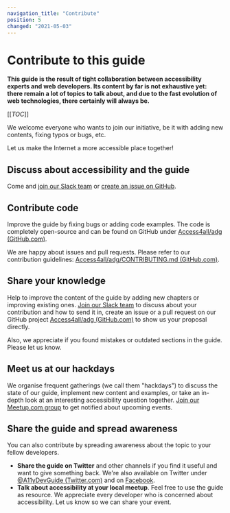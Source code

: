```yaml
---
navigation_title: "Contribute"
position: 5
changed: "2021-05-03"
---
```


# Contribute to this guide

**This guide is the result of tight collaboration between accessibility experts and web developers. Its content by far is not exhaustive yet: there remain a lot of topics to talk about, and due to the fast evolution of web technologies, there certainly will always be.**

[[_TOC_]]

We welcome everyone who wants to join our initiative, be it with adding new contents, fixing typos or bugs, etc.

Let us make the Internet a more accessible place together!

## Discuss about accessibility and the guide

Come and [join our Slack team] or [create an issue on GitHub].

## Contribute code

Improve the guide by fixing bugs or adding code examples. The code is completely open-source and can be found on GitHub under [Access4all/adg (GitHub.com)].

We are happy about issues and pull requests. Please refer to our contribution guidelines: [Access4all/adg/CONTRIBUTING.md (GitHub.com)].

## Share your knowledge

Help to improve the content of the guide by adding new chapters or improving existing ones. [Join our Slack team] to discuss about your contribution and how to send it in, create an issue or a pull request on our GitHub project [Access4all/adg (GitHub.com)] to show us your proposal directly.

Also, we appreciate if you found mistakes or outdated sections in the guide. Please let us know.

## Meet us at our hackdays

We organise frequent gatherings (we call them "hackdays") to discuss the state of our guide, implement new content and examples, or take an in-depth look at an interesting accessibility question together. [Join our Meetup.com group] to get notified about upcoming events.

## Share the guide and spread awareness

You can also contribute by spreading awareness about the topic to your fellow developers.

- **Share the guide on Twitter** and other channels if you find it useful and want to give something back. We're also available on Twitter under [@A11yDevGuide (Twitter.com)] and on [Facebook].
- **Talk about accessibility at your local meetup**. Feel free to use the guide as resource. We appreciate every developer who is concerned about accessibility. Let us know so we can share your event.

[join our slack team]: https://join.slack.com/t/a11y-dev-guide/shared_invite/zt-481zt544-HZCboLee6JL__6LnHl1N5w
[create an issue on github]: https://github.com/Access4all/adg/issues
[access4all/adg (github.com)]: https://github.com/Access4all/adg
[access4all/adg/contributing.md (github.com)]: https://github.com/Access4all/adg/blob/master/CONTRIBUTING.md
[join our meetup.com group]: https://www.meetup.com/Accessibility-Developer-Guide-ADG/
[@a11ydevguide (twitter.com)]: https://twitter.com/A11yDevGuide
[facebook]: https://www.facebook.com/AccessibilityDeveloperGuide
